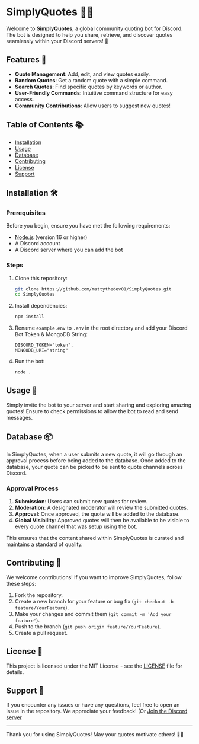 # SimplyQuotes 🤖✨

Welcome to **SimplyQuotes**, a global community quoting bot for Discord. The bot is designed to help you share, retrieve, and discover quotes seamlessly within your Discord servers! 🌟

## Features 🌈

- **Quote Management**: Add, edit, and view quotes easily.
- **Random Quotes**: Get a random quote with a simple command.
- **Search Quotes**: Find specific quotes by keywords or author.
- **User-Friendly Commands**: Intuitive command structure for easy access.
- **Community Contributions**: Allow users to suggest new quotes!

## Table of Contents 📚

- [Installation](#installation)
- [Usage](#usage)
- [Database](#database)
- [Contributing](#contributing)
- [License](https://github.com/mattythedev01/SimplyQuotes/blob/main/LICENSE)
- [Support](#support)

## Installation 🛠️

### Prerequisites

Before you begin, ensure you have met the following requirements:
- [Node.js](https://nodejs.org/) (version 16 or higher)
- A Discord account
- A Discord server where you can add the bot

### Steps

1. Clone this repository:
    ```bash
    git clone https://github.com/mattythedev01/SimplyQuotes.git
    cd SimplyQuotes
    ```

2. Install dependencies:
    ```bash
    npm install
    ```

3. Rename `example.env` to `.env` in the root directory and add your Discord Bot Token & MongoDB String:
    ```
    DISCORD_TOKEN="token",
    MONGODB_URI="string"
    ```

4. Run the bot:
    ```bash
    node .
    ```

## Usage 💬

Simply invite the bot to your server and start sharing and exploring amazing quotes! Ensure to check permissions to allow the bot to read and send messages.

## Database 📦

In SimplyQuotes, when a user submits a new quote, it will go through an approval process before being added to the database. Once added to the database, your quote can be picked to be sent to quote channels across Discord.

### Approval Process

1. **Submission**: Users can submit new quotes for review.
2. **Moderation**: A designated moderator will review the submitted quotes.
3. **Approval**: Once approved, the quote will be added to the database.
4. **Global Visibility**: Approved quotes will then be available to be visible to every quote channel that was setup using the bot.

This ensures that the content shared within SimplyQuotes is curated and maintains a standard of quality.

## Contributing 🤝

We welcome contributions! If you want to improve SimplyQuotes, follow these steps:

1. Fork the repository.
2. Create a new branch for your feature or bug fix (`git checkout -b feature/YourFeature`).
3. Make your changes and commit them (`git commit -m 'Add your feature'`).
4. Push to the branch (`git push origin feature/YourFeature`).
5. Create a pull request.

## License 📄

This project is licensed under the MIT License - see the [LICENSE](LICENSE) file for details.

## Support 💖

If you encounter any issues or have any questions, feel free to open an issue in the repository. We appreciate your feedback! (Or [Join the Discord server](https://discord.gg/4zaaRkTPZE)

---

Thank you for using SimplyQuotes! May your quotes motivate others! 💬✨
